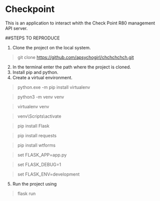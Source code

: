 # Checkpoint
This is an application to interact whith the Check Point R80 management API server.
 
##STEPS TO REPRODUCE
1. Clone the project on the local system.


>git clone https://github.com/apsychogirl/chchchchch.git
2. In the terminal enter the path where the project is cloned.
3. Install pip and python.
4. Create a virtual environment.


>python.exe -m pip install virtualenv


>python3 -m venv venv


>virtualenv venv


>venv\Scripts\activate


>pip install Flask


>pip install requests


>pip install wtforms


>set FLASK_APP=app.py


>set FLASK_DEBUG=1


>set FLASK_ENV=development


5. Run the project using


>flask run
